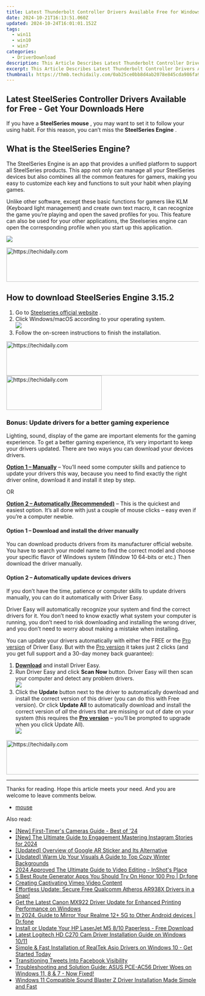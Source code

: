 ```yaml
---
title: Latest Thunderbolt Controller Drivers Available Free for Windows Users
date: 2024-10-21T16:13:51.060Z
updated: 2024-10-24T16:01:01.152Z
tags:
  - win11
  - win10
  - win7
categories:
  - DriverDownload
description: This Article Describes Latest Thunderbolt Controller Drivers Available Free for Windows Users
excerpt: This Article Describes Latest Thunderbolt Controller Drivers Available Free for Windows Users
thumbnail: https://thmb.techidaily.com/0ab25ce0bb8d4ab2078e845cda986fa9a30d3de551640bc5deeb7f8730f9ba76.jpg
---
```


## Latest SteelSeries Controller Drivers Available for Free - Get Your Downloads Here

If you have a **SteelSeries mouse** , you may want to set it to follow your using habit. For this reason, you can’t miss the **SteelSeries Engine** .

## What is the SteelSeries Engine?

 The SteelSeries Engine is an app that provides a unified platform to support all SteelSeries products. This app not only can manage all your SteelSeries devices but also combines all the common features for gamers, making you easy to customize each key and functions to suit your habit when playing games.

 Unlike other software, except these basic functions for gamers like KLM (Keyboard light management) and create own text macro, it can recognize the game you’re playing and open the saved profiles for you. This feature can also be used for your other applications, the Steelseries engine can open the corresponding profile when you start up this application.

![](https://images.drivereasy.com/wp-content/uploads/2019/09/1-15-1024x596-1024x596.jpg)

<!-- affiliate ads begin -->
<a href="https://appsumo.8odi.net/c/5597632/2144281/7443" target="_top" id="2144281">
  <img src="//a.impactradius-go.com/display-ad/7443-2144281" border="0" alt="https://techidaily.com" width="728" height="90"/>
</a>
<img height="0" width="0" src="https://appsumo.8odi.net/i/5597632/2144281/7443" style="position:absolute;visibility:hidden;" border="0" />
<!-- affiliate ads end -->

## How to download SteelSeries Engine 3.15.2

1. Go to [Steelseries official website](https://steelseries.com/engine) .
2. Click Windows/macOS according to your operating system.  
![](https://images.drivereasy.com/wp-content/uploads/2019/07/ss.jpg)
3. Follow the on-screen instructions to finish the installation.

<!-- affiliate ads begin -->
<a href="https://aligracehair.sjv.io/c/5597632/1884002/19272" target="_top" id="1884002">
  <img src="//a.impactradius-go.com/display-ad/19272-1884002" border="0" alt="https://techidaily.com" width="728" height="90"/>
</a>
<img height="0" width="0" src="https://aligracehair.sjv.io/i/5597632/1884002/19272" style="position:absolute;visibility:hidden;" border="0" />
<!-- affiliate ads end -->

<!-- affiliate ads begin -->
<a href="https://aligracehair.sjv.io/c/5597632/2135398/19272" target="_top" id="2135398">
  <img src="//a.impactradius-go.com/display-ad/19272-2135398" border="0" alt="https://techidaily.com" width="250" height="90"/>
</a>
<img height="0" width="0" src="https://aligracehair.sjv.io/i/5597632/2135398/19272" style="position:absolute;visibility:hidden;" border="0" />
<!-- affiliate ads end -->

### Bonus: Update drivers for a better gaming experience

 Lighting, sound, display of the game are important elements for the gaming experience. To get a better gaming experience, it’s very important to keep your drivers updated. There are two ways you can download your devices drivers.

**[Option 1 – Manually](https://tools.techidaily.com/drivereasy/download/)**  – You’ll need some computer skills and patience to update your drivers this way, because you need to find exactly the right driver online, download it and install it step by step.

OR

**[Option 2 – Automatically (Recommended)](https://www.drivereasy.com/knowledge/download-steelseries-mouse-driver/#op2)**  – This is the quickest and easiest option. It’s all done with just a couple of mouse clicks – easy even if you’re a computer newbie.

#### **Option 1 –** **Download and install the driver manually**

 You can download products drivers from its manufacturer official website. You have to search your model name to find the correct model and choose your specific flavor of Windows system (Window 10 64-bits or etc.) Then download the driver manually.

#### **Option 2 – Automatically update devices drivers**

 If you don’t have the time, patience or computer skills to update drivers manually, you can do it automatically with Driver Easy.

 Driver Easy will automatically recognize your system and find the correct drivers for it. You don’t need to know exactly what system your computer is running, you don’t need to risk downloading and installing the wrong driver, and you don’t need to worry about making a mistake when installing.

 You can update your drivers automatically with either the FREE or the [Pro version](https://tools.techidaily.com/drivereasy/download/) of Driver Easy. But with the [Pro version](https://tools.techidaily.com/drivereasy/download/) it takes just 2 clicks (and you get full support and a 30-day money back guarantee):

1. **[Download](https://tools.techidaily.com/drivereasy/download/)**  and install Driver Easy.
2. Run Driver Easy and click **Scan Now** button. Driver Easy will then scan your computer and detect any problem drivers.  
![](https://images.drivereasy.com/wp-content/uploads/2019/08/NVIDIA-18.jpg)
3. Click the **Update** button next to the driver to automatically download and install the correct version of this driver (you can do this with Free version). Or click **Update All** to automatically download and install the correct version of _all_ the drivers that are missing or out of date on your system (this requires the **[Pro version](https://tools.techidaily.com/drivereasy/download/)**  – you’ll be prompted to upgrade when you click Update All).  
![](https://images.drivereasy.com/wp-content/uploads/2019/08/NVIDIA-Geoforce.jpg)

<!-- affiliate ads begin -->
<a href="https://bluettius.sjv.io/c/5597632/2139111/17108" target="_top" id="2139111">
  <img src="//a.impactradius-go.com/display-ad/17108-2139111" border="0" alt="https://techidaily.com" width="728" height="90"/>
</a>
<img height="0" width="0" src="https://bluettius.sjv.io/i/5597632/2139111/17108" style="position:absolute;visibility:hidden;" border="0" />
<!-- affiliate ads end -->

---

 Thanks for reading. Hope this article meets your need. And you are welcome to leave comments below.

* [mouse](https://tools.techidaily.com/drivereasy/download/)

<ins class="adsbygoogle"
     style="display:block"
     data-ad-format="autorelaxed"
     data-ad-client="ca-pub-7571918770474297"
     data-ad-slot="1223367746"></ins>

<ins class="adsbygoogle"
     style="display:block"
     data-ad-client="ca-pub-7571918770474297"
     data-ad-slot="8358498916"
     data-ad-format="auto"
     data-full-width-responsive="true"></ins>

<span class="atpl-alsoreadstyle">Also read:</span>
<div><ul>
<li><a href="https://some-techniques.techidaily.com/new-first-timers-cameras-guide-best-of-24/"><u>[New] First-Timer's Cameras Guide - Best of '24</u></a></li>
<li><a href="https://instagram-video-recordings.techidaily.com/new-the-ultimate-guide-to-engagement-mastering-instagram-stories-for-2024/"><u>[New] The Ultimate Guide to Engagement Mastering Instagram Stories for 2024</u></a></li>
<li><a href="https://extra-skills.techidaily.com/updated-overview-of-google-ar-sticker-and-its-alternative/"><u>[Updated] Overview of Google AR Sticker and Its Alternative</u></a></li>
<li><a href="https://facebook-video-share.techidaily.com/updated-warm-up-your-visuals-a-guide-to-top-cozy-winter-backgrounds/"><u>[Updated] Warm Up Your Visuals A Guide to Top Cozy Winter Backgrounds</u></a></li>
<li><a href="https://article-helps.techidaily.com/2024-approved-the-ultimate-guide-to-video-editing-inshots-place/"><u>2024 Approved The Ultimate Guide to Video Editing - InShot's Place</u></a></li>
<li><a href="https://location-fake.techidaily.com/5-best-route-generator-apps-you-should-try-on-honor-100-pro-drfone-by-drfone-virtual-android/"><u>5 Best Route Generator Apps You Should Try On Honor 100 Pro | Dr.fone</u></a></li>
<li><a href="https://vimeo-videos.techidaily.com/creating-captivating-vimeo-video-content/"><u>Creating Captivating Vimeo Video Content</u></a></li>
<li><a href="https://driver-download.techidaily.com/effortless-update-secure-free-qualcomm-atheros-ar938x-drivers-in-a-snap/"><u>Effortless Update: Secure Free Qualcomm Atheros AR938X Drivers in a Snap!</u></a></li>
<li><a href="https://driver-download.techidaily.com/get-the-latest-canon-mx922-driver-update-for-enhanced-printing-performance-on-windows/"><u>Get the Latest Canon MX922 Driver Update for Enhanced Printing Performance on Windows</u></a></li>
<li><a href="https://screen-mirror.techidaily.com/in-2024-guide-to-mirror-your-realme-12plus-5g-to-other-android-devices-drfone-by-drfone-android/"><u>In 2024, Guide to Mirror Your Realme 12+ 5G to Other Android devices | Dr.fone</u></a></li>
<li><a href="https://driver-download.techidaily.com/install-or-update-your-hp-laserjet-m5-810-paperless-free-download/"><u>Install or Update Your HP LaserJet M5 8/10 Paperless - Free Download</u></a></li>
<li><a href="https://driver-download.techidaily.com/latest-logitech-hd-c270-cam-driver-installation-guide-on-windows-1011/"><u>Latest Logitech HD C270 Cam Driver Installation Guide on Windows 10/11</u></a></li>
<li><a href="https://driver-download.techidaily.com/1722973420666-simple-and-fast-installation-of-realtek-asio-drivers-on-windows-10-get-started-today/"><u>Simple & Fast Installation of RealTek Asio Drivers on Windows 10 - Get Started Today</u></a></li>
<li><a href="https://twitter-videos.techidaily.com/transitioning-tweets-into-facebook-visibility/"><u>Transitioning Tweets Into Facebook Visibility</u></a></li>
<li><a href="https://driver-download.techidaily.com/1722966212650-troubleshooting-and-solution-guide-asus-pce-ac56-driver-woes-on-windows-11-8-and-7-now-fixed/"><u>Troubleshooting and Solution Guide: ASUS PCE-AC56 Driver Woes on Windows 11, 8 & 7 - Now Fixed!</u></a></li>
<li><a href="https://driver-download.techidaily.com/windows-11-compatible-sound-blaster-z-driver-installation-made-simple-and-fast/"><u>Windows 11 Compatible Sound Blaster Z Driver Installation Made Simple and Fast</u></a></li>
</ul></div>

